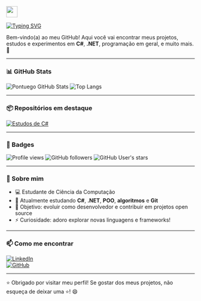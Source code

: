 <img align="center" src="https://raw.githubusercontent.com/kaueMarques/kaueMarques/master/hi.gif" height="30px">

[![Typing SVG](https://readme-typing-svg.demolab.com/?font=Fira+Code&pause=1000&color=8200DB&width=435&lines=Olá!+Muito+prazer+😁;Me+chamo+João+Augusto+👌)](https://git.io/typing-svg)

Bem-vindo(a) ao meu GitHub! Aqui você vai encontrar meus projetos, estudos e experimentos em **C#**, **.NET**, programação em geral, e muito mais. 🚀

---

### 📊 GitHub Stats

![Pontuego GitHub Stats](https://github-readme-stats.vercel.app/api?username=Pontuego&show_icons=true&theme=midnight-purple)
![Top Langs](https://github-readme-stats.vercel.app/api/top-langs/?username=Pontuego&layout=compact&theme=midnight-purple)

---

### 📦 Repositórios em destaque

[![Estudos de C#](https://github-readme-stats.vercel.app/api/pin/?username=Pontuego&repo=Estudos-de-C-Sharp&theme=midnight-purple)](https://github.com/Pontuego/Estudos-de-C-Sharp)

---

### 📛 Badges

![Profile views](https://komarev.com/ghpvc/?username=Pontuego&color=blueviolet)
![GitHub followers](https://img.shields.io/github/followers/Pontuego?style=social)
![GitHub User's stars](https://img.shields.io/github/stars/Pontuego?affiliations=OWNER%2CCOLLABORATOR%2CORGANIZATION_MEMBER&style=social)

---

### 💬 Sobre mim

- 💻 Estudante de Ciência da Computação  
- 🌱 Atualmente estudando **C#**, **.NET**, **POO**, **algoritmos** e **Git**  
- 🎯 Objetivo: evoluir como desenvolvedor e contribuir em projetos open source  
- ⚡ Curiosidade: adoro explorar novas linguagens e frameworks!

---

### 📫 Como me encontrar

[![LinkedIn](https://img.shields.io/badge/LinkedIn-blue?logo=linkedin&logoColor=white)](https://www.linkedin.com/in/jo%C3%A3o-augusto-cardoso-dos-reis-da-silva-493552357/)  
[![GitHub](https://img.shields.io/badge/GitHub-100000?logo=github&logoColor=white)](https://github.com/Pontuego)

---

⭐ Obrigado por visitar meu perfil! Se gostar dos meus projetos, não esqueça de deixar uma ⭐! 😄
